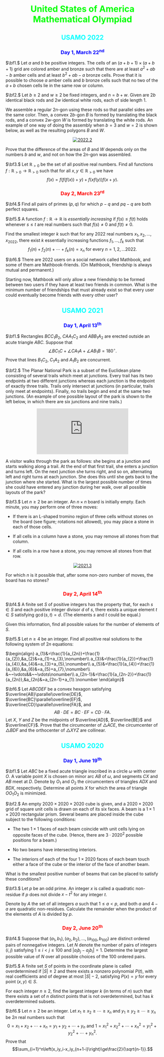 <font align=center color=00ff00>

# $\text{United States of America Mathematical Olympiad}$

</font>

<font align=center color=00ffff>

## $\text{USAMO 2022}$

</font>

<font align=center color=0000ff>

### $\text{Day 1, March}~22^\mathrm{nd}$

</font>

$\bf1.$ Let $a$ and $b$ be positive integers. The cells of an $(a+b+1)\times (a+b+1)$ grid are colored amber and bronze such that there are at least $a^2+ab-b$ amber cells and at least $b^2+ab-a$ bronze cells. Prove that it is possible to choose $a$ amber cells and $b$ bronze cells such that no two of the $a+b$ chosen cells lie in the same row or column.

$\bf2.$ Let $b\ge2$ and $w\ge2$ be fixed integers, and $n=b+w$. Given are $2b$ identical black rods and $2w$ identical white rods, each of side length $1$.

We assemble a regular $2n$-gon using these rods so that parallel sides are the same color. Then, a convex $2b$-gon $B$ is formed by translating the black rods, and a convex $2w$-gon $W$ is formed by translating the white rods. An example of one way of doing the assembly when $b=3$ and $w=2$ is shown below, as well as the resulting polygons $B$ and $W$.

<font align=center>

[![2022.2](https://latex.artofproblemsolving.com/d/b/5/db532a98ccce53deed485fa45b58fe1d5048c4c3.png)](https://latex.artofproblemsolving.com/d/b/5/db532a98ccce53deed485fa45b58fe1d5048c4c3.png)

</font>

Prove that the difference of the areas of $B$ and $W$ depends only on the numbers $b$ and $w$, and not on how the $2n$-gon was assembled.

$\bf3.$ Let $\mathbb{R}_{>0}$ be the set of all positive real numbers. Find all functions $f:\mathbb{R}_{>0}\to\mathbb{R}_{>0}$ such that for all $x,y\in\mathbb{R}_{>0}$ we have $$f(x)=f(f(f(x))+y)+f(xf(y))f(x+y).$$

<font align=center color=ff0000>

### $\text{Day 2, March}~23^\mathrm{rd}$

</font>

$\bf4.$ Find all pairs of primes $(p,q)$ for which $p-q$ and $pq-q$ are both perfect squares.

$\bf5.$ A function $f:\mathbb{R}\to\mathbb{R}$ is $essentially$ $increasing$ if $f(s)\le{f(t)}$ holds whenever $s\le{t}$ are real numbers such that $f(s)\ne0$ and $f(t)\ne0$.

Find the smallest integer $k$ such that for any $2022$ real numbers $x_1,x_2,\dots,x_{2022}$, there exist $k$ essentially increasing functions $f_1,\dots,f_k$ such that $$f_1(n)+f_2(n)+\cdots+f_k(n)=x_n~\text{for every}~n=1,2,\dots2022.$$

$\bf6.$ There are $2022$ users on a social network called Mathbook, and some of them are Mathbook-friends. (On Mathbook, friendship is always mutual and permanent.)

Starting now, Mathbook will only allow a new friendship to be formed between two users if they have at least two friends in common. What is the minimum number of friendships that must already exist so that every user could eventually become friends with every other user?

<font align=center color=00ffff>

## $\text{USAMO 2021}$

</font>

<font align=center color=0000ff>

### $\text{Day 1, April}~13^\mathrm{th}$

</font>

$\bf1.$ Rectangles $BCC_1B_2$, $CAA_1C_2$ and $ABB_1A_2$ are erected outside an acute triangle $ABC$. Suppose that $$\angle{BC_1C}+\angle{CA_1A}+\angle{AB_1B}=180^\circ.$$ Prove that lines $B_1C_2$, $C_1A_2$ and $A_1B_2$ are concurrent.

$\bf2.$ The Planar National Park is a subset of the Euclidean plane consisting of several trails which meet at junctions. Every trail has its two endpoints at two different junctions whereas each junction is the endpoint of exactly three trails. Trails only intersect at junctions (in particular, trails only meet at endpoints). Finally, no trails begin and end at the same two junctions. (An example of one possible layout of the park is shown to the left below, in which there are six junctions and nine trails.)

<font align=center>

[![2021.2](https://services.artofproblemsolving.com/download.php?id=YXR0YWNobWVudHMvZS9mLzc1YmNjN2YxMWZhZTNhMTVkZTQ4NWE1ZDIyMDNhN2I5NzY0NTBlLnBuZw==&rn=Z3JhcGguUE5H)](https://services.artofproblemsolving.com/download.php?id=YXR0YWNobWVudHMvZS9mLzc1YmNjN2YxMWZhZTNhMTVkZTQ4NWE1ZDIyMDNhN2I5NzY0NTBlLnBuZw==&rn=Z3JhcGguUE5H)

</font>

A visitor walks through the park as follows: she begins at a junction and starts walking along a trail. At the end of that first trail, she enters a junction and turns left. On the next junction she turns right, and so on, alternating left and right turns at each junction. She does this until she gets back to the junction where she started. What is the largest possible number of times she could have entered any junction during her walk, over all possible layouts of the park?

$\bf3.$ Let $n\ge2$ be an integer. An $n\times{n}$ board is initially empty. Each minute, you may perform one of three moves:

* If there is an L-shaped tromino region of three cells without stones on the board (see figure; rotations not allowed), you may place a stone in each of those cells.

* If all cells in a column have a stone, you may remove all stones from that column.

* If all cells in a row have a stone, you may remove all stones from that row.

<font align=center>

[![2021.3](https://latex.artofproblemsolving.com/0/7/1/071cfa01f4b3baffd591a2e465d1f3ecfbc58046.png)](https://latex.artofproblemsolving.com/0/7/1/071cfa01f4b3baffd591a2e465d1f3ecfbc58046.png)

</font>

For which $n$ is it possible that, after some non-zero number of moves, the board has no stones?

<font align=center color=ff0000>

### $\text{Day 2, April}~14^\mathrm{th}$

</font>

$\bf4.$ A finite set $S$ of positive integers has the property that, for each $s\in{S}$ and each positive integer divisor $d$ of $s$, there exists a unique element $t\in{S}$ satisfying $\gcd(s,t)=d$. (The elements $s$ and $t$ could be equal.)

Given this information, find all possible values for the number of elements of $S$.

$\bf5.$ Let $n\ge4$ be an integer. Find all positive real solutions to the following system of $2n$ equations:

$\begin{align}
a_{1}&=\frac{1}{a_{2n}}+\frac{1}{a_{2}},&a_{2}&=a_{1}+a_{3},\nonumber\\
a_{3}&=\frac{1}{a_{2}}+\frac{1}{a_{4}},&a_{4}&=a_{3}+a_{5},\nonumber\\
a_{5}&=\frac{1}{a_{4}}+\frac{1}{a_{6}},&a_{6}&=a_{5}+a_{7},\nonumber\\
&~~\vdots&&~~\vdots\nonumber\\
a_{2n-1}&=\frac{1}{a_{2n-2}}+\frac{1}{a_{2n}},&a_{2n}&=a_{2n-1}+a_{1}.\nonumber
\end{align}$

$\bf6.$ Let $ABCDEF$ be a convex hexagon satisfying $\overline{AB}\parallel\overline{DE}$, $\overline{BC}\parallel\overline{EF}$, $\overline{CD}\parallel\overline{FA}$, and $$AB\cdot{DE}=BC\cdot{EF}=CD\cdot{FA}.$$ Let $X$, $Y$ and $Z$ be the midpoints of $\overline{AD}$, $\overline{BE}$ and $\overline{CF}$. Prove that the circumcenter of $\triangle{ACE}$, the circumcenter of $\triangle{BDF}$ and the orthocenter of $\triangle{XYZ}$ are collinear.

<font align=center color=00ffff>

## $\text{USAMO 2020}$

</font>

<font align=center color=0000ff>

### $\text{Day 1, June}~19^\mathrm{th}$

</font>

$\bf1.$ Let $ABC$ be a fixed acute triangle inscribed in a circle $\omega$ with center $O$. A variable point $X$ is chosen on minor arc $AB$ of $\omega$, and segments $CX$ and $AB$ meet at $D$. Denote by $O_1$ and $O_2$ the circumcenters of triangles $ADX$ and $BDX$, respectively. Determine all points $X$ for which the area of triangle $OO_1O_2$ is minimized.

$\bf2.$ An empty $2020\times2020\times2020$ cube is given, and a $2020\times2020$ grid of square unit cells is drawn on each of its six faces. A beam is a $1\times1\times2020$ rectangular prism. Several beams are placed inside the cube subject to the following conditions:

* The two $1\times1$ faces of each beam coincide with unit cells lying on opposite faces of the cube. (Hence, there are $3\cdot{2020}^2$ possible positions for a beam.)

* No two beams have intersecting interiors.

* The interiors of each of the four $1\times2020$ faces of each beam touch either a face of the cube or the interior of the face of another beam.

What is the smallest positive number of beams that can be placed to satisfy these conditions?

$\bf3.$ Let $p$ be an odd prime. An integer $x$ is called a quadratic non-residue if $p$ does not divide $x-t^2$ for any integer $t$.

Denote by $A$ the set of all integers $a$ such that $1\le{a}<p$, and both $a$ and $4-a$ are quadratic non-residues. Calculate the remainder when the product of the elements of $A$ is divided by $p$.

<font align=center color=ff0000>

### $\text{Day 2, June}~20^\mathrm{th}$

</font>

$\bf4.$ Suppose that $(a_1,b_1),(a_2,b_2),\dots,(a_{100},b_{100})$ are distinct ordered pairs of nonnegative integers. Let $N$ denote the number of pairs of integers $(i,j)$ satisfying $1\le{i}<j\le100$ and $\left|a_ib_j-a_jb_i\right|=1$. Determine the largest possible value of $N$ over all possible choices of the $100$ ordered pairs.

$\bf5.$ A finite set $S$ of points in the coordinate plane is called overdetermined if $|S|\ge2$ and there exists a nonzero polynomial $P(t)$, with real coefficients and of degree at most $|S|-2$, satisfying $P(x)=y$ for every point $(x,y)\in{S}$.

For each integer $n\ge2$, find the largest integer $k$ (in terms of $n$) such that there exists a set of $n$ distinct points that is not overdetermined, but has $k$ overdetermined subsets.

$\bf6.$ Let $n \ge2$ be an integer. Let $x_1\ge{x_2}\ge\cdots\ge{x_n}$ and $y_1\ge{y_2}\ge\cdots\ge{y_n}$ be $2n$ real numbers such that $$0=x_1+x_2+\cdots+x_n=y_1+y_2+\cdots+y_n~\text{and}~1=x_1^2+x_2^2+\cdots+x_n^2=y_1^2+y_2^2+\cdots+y_n^2.$$ Prove that $$\sum_{i=1}^n\left(x_iy_i-x_iy_{n+1-i}\right)\ge\frac{2}{\sqrt{n-1}}.$$
